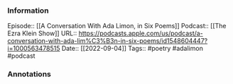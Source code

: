 ### Information

Episode:: [[A Conversation With Ada Limon, in Six Poems]]
Podcast:: [[The Ezra Klein Show]]
URL:: https://podcasts.apple.com/us/podcast/a-conversation-with-ada-lim%C3%B3n-in-six-poems/id1548604447?i=1000563478515
Date:: [[2022-09-04]]
Tags:: #poetry #adalimon
#podcast


### Annotations

